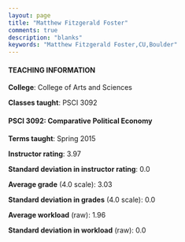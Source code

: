 ```yaml
---
layout: page
title: "Matthew Fitzgerald Foster" 
comments: true
description: "blanks"
keywords: "Matthew Fitzgerald Foster,CU,Boulder"
---
```

<head>
<script src="https://ajax.googleapis.com/ajax/libs/jquery/2.1.3/jquery.min.js"></script>
<script src="https://dl.dropboxusercontent.com/s/pc42nxpaw1ea4o9/highcharts.js?dl=0"></script>
<!-- <script src="../assets/js/highcharts.js"></script> -->
<style type="text/css">@font-face {
	font-family: "Bebas Neue";
	src: url(https://www.filehosting.org/file/details/544349/BebasNeue Regular.otf) format("opentype");
	}
	h1.Bebas { 
		font-family: "Bebas Neue", Verdana, Tahoma;
	}
</style>
</head>
	   
#### TEACHING INFORMATION

**College**: College of Arts and Sciences

**Classes taught**: PSCI 3092

#### PSCI 3092: Comparative Political Economy

**Terms taught**: Spring 2015

**Instructor rating**: 3.97

**Standard deviation in instructor rating**: 0.0

**Average grade** (4.0 scale): 3.03

**Standard deviation in grades** (4.0 scale): 0.0

**Average workload** (raw): 1.96

**Standard deviation in workload** (raw): 0.0

